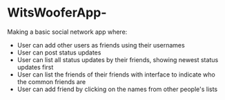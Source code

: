 # WitsWooferApp-
Making a basic social network app where:
* User can add other users as friends using their usernames
* User can post status updates
* User can list all status updates by their friends, showing newest status updates first
* User can list the friends of their friends with interface to indicate who the common friends are
* User can add friend by clicking on the names from other people's lists
